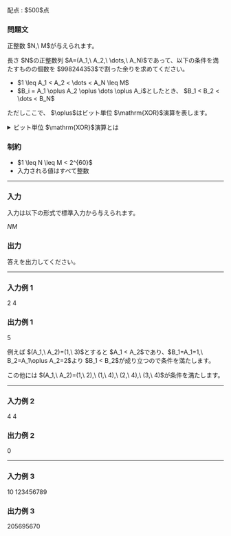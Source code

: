 
<div>

<span>

<span>

<p>
配点 : $500$点
</p>

<div>

<section>

### **問題文**

<p>
正整数 $N,\ M$が与えられます。
</p>

<p>
長さ $N$の正整数列 $A=(A_1,\ A_2,\ \dots,\ A_N)$であって、以下の条件を満たすものの個数を $998244353$で割った余りを求めてください。
</p>

<ul>

<li>
$1 \leq A_1 < A_2 < \dots < A_N \leq M$
</li>

<li>
$B_i = A_1 \oplus A_2 \oplus \dots \oplus A_i$としたとき、 $B_1 < B_2 < \dots < B_N$
</li>

</ul>

<p>
ただしここで、 $\oplus$はビット単位 $\mathrm{XOR}$演算を表します。
</p>

<details>

<summary>
ビット単位 $\mathrm{XOR}$演算とは
    
</summary>

<p>
非負整数 $A, B$のビット単位 $\mathrm{XOR}$、$A \oplus B$は、以下のように定義されます。
        
</p>

<ul>

<li>
$A \oplus B$を二進表記した際の $2^k$($k \geq 0$) の位の数は、$A, B$を二進表記した際の $2^k$の位の数のうち一方のみが $1$であれば $1$、そうでなければ $0$である。
</li>

</ul>
例えば、$3 \oplus 5 = 6$となります (二進表記すると: $011 \oplus 101 = 110$)。

一般に $k$個の非負整数 $p_1, p_2, p_3, \dots, p_k$のビット単位 $\mathrm{XOR}$は $(\dots ((p_1 \oplus p_2) \oplus p_3) \oplus \dots \oplus p_k)$と定義され、これは $p_1, p_2, p_3, \dots, p_k$の順番によらないことが証明できます。  
    
<p>

</p>

</details>

</section>

</div>

<div>

<section>

### **制約**

<ul>

<li>
$1 \leq N \leq M < 2^{60}$
</li>

<li>
入力される値はすべて整数
</li>

</ul>

</section>

</div>

---

<div>

<div>

<section>

### **入力**

<p>
入力は以下の形式で標準入力から与えられます。
</p>

<div>

$N$$M$
</div>

</section>

</div>

<div>

<section>

### **出力**

<p>
答えを出力してください。
</p>

</section>

</div>

</div>

---

<div>

<section>

### **入力例 1**

<div>

2 4

</div>

</section>

</div>

<div>

<section>

### **出力例 1**

<div>

5

</div>

<p>
例えば $(A_1,\ A_2)=(1,\ 3)$とすると $A_1 < A_2$であり、$B_1=A_1=1,\ B_2=A_1\oplus A_2=2$より $B_1 < B_2$が成り立つので条件を満たします。
</p>

<p>
この他には $(A_1,\ A_2)=(1,\ 2),\ (1,\ 4),\ (2,\ 4),\ (3,\ 4)$が条件を満たします。
</p>

</section>

</div>

---

<div>

<section>

### **入力例 2**

<div>

4 4

</div>

</section>

</div>

<div>

<section>

### **出力例 2**

<div>

0

</div>

</section>

</div>

---

<div>

<section>

### **入力例 3**

<div>

10 123456789

</div>

</section>

</div>

<div>

<section>

### **出力例 3**

<div>

205695670

</div>

</section>

</div>

</span>

</span>

</div>
